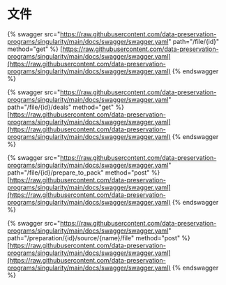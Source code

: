 # 文件

{% swagger src="https://raw.githubusercontent.com/data-preservation-programs/singularity/main/docs/swagger/swagger.yaml" path="/file/{id}" method="get" %}
[https://raw.githubusercontent.com/data-preservation-programs/singularity/main/docs/swagger/swagger.yaml](https://raw.githubusercontent.com/data-preservation-programs/singularity/main/docs/swagger/swagger.yaml)
{% endswagger %}

{% swagger src="https://raw.githubusercontent.com/data-preservation-programs/singularity/main/docs/swagger/swagger.yaml" path="/file/{id}/deals" method="get" %}
[https://raw.githubusercontent.com/data-preservation-programs/singularity/main/docs/swagger/swagger.yaml](https://raw.githubusercontent.com/data-preservation-programs/singularity/main/docs/swagger/swagger.yaml)
{% endswagger %}

{% swagger src="https://raw.githubusercontent.com/data-preservation-programs/singularity/main/docs/swagger/swagger.yaml" path="/file/{id}/prepare_to_pack" method="post" %}
[https://raw.githubusercontent.com/data-preservation-programs/singularity/main/docs/swagger/swagger.yaml](https://raw.githubusercontent.com/data-preservation-programs/singularity/main/docs/swagger/swagger.yaml)
{% endswagger %}

{% swagger src="https://raw.githubusercontent.com/data-preservation-programs/singularity/main/docs/swagger/swagger.yaml" path="/preparation/{id}/source/{name}/file" method="post" %}
[https://raw.githubusercontent.com/data-preservation-programs/singularity/main/docs/swagger/swagger.yaml](https://raw.githubusercontent.com/data-preservation-programs/singularity/main/docs/swagger/swagger.yaml)
{% endswagger %}